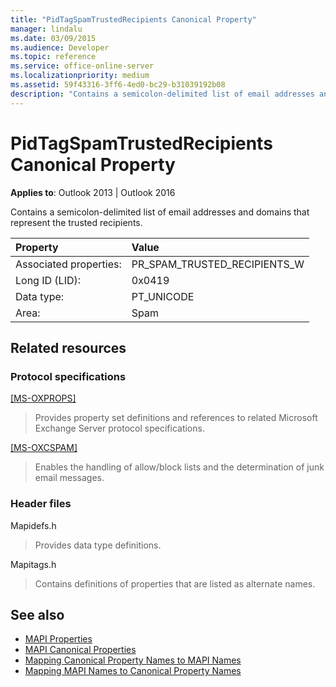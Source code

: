 ```yaml
---
title: "PidTagSpamTrustedRecipients Canonical Property"
manager: lindalu
ms.date: 03/09/2015
ms.audience: Developer
ms.topic: reference
ms.service: office-online-server
ms.localizationpriority: medium
ms.assetid: 59f43316-3ff6-4ed0-bc29-b31039192b08
description: "Contains a semicolon-delimited list of email addresses and domains that represent the trusted recipients."
---
```



# PidTagSpamTrustedRecipients Canonical Property
 
**Applies to**: Outlook 2013 | Outlook 2016 
  
Contains a semicolon-delimited list of email addresses and domains that represent the trusted recipients.
  
|Property |Value |
|:-----|:-----|
|Associated properties:  <br/> |PR_SPAM_TRUSTED_RECIPIENTS_W  <br/> |
|Long ID (LID):  <br/> |0x0419  <br/> |
|Data type:  <br/> |PT_UNICODE  <br/> |
|Area:  <br/> |Spam  <br/> |
   
## Related resources

### Protocol specifications

[[MS-OXPROPS]](https://msdn.microsoft.com/library/f6ab1613-aefe-447d-a49c-18217230b148%28Office.15%29.aspx)
  
> Provides property set definitions and references to related Microsoft Exchange Server protocol specifications.
    
[[MS-OXCSPAM]](https://msdn.microsoft.com/library/522f8587-4aed-4cd6-831b-40bd87862189%28Office.15%29.aspx)
  
> Enables the handling of allow/block lists and the determination of junk email messages.
    
### Header files

Mapidefs.h
  
> Provides data type definitions.
    
Mapitags.h
  
> Contains definitions of properties that are listed as alternate names.
    
## See also

- [MAPI Properties](mapi-properties.md) 
- [MAPI Canonical Properties](mapi-canonical-properties.md)  
- [Mapping Canonical Property Names to MAPI Names](mapping-canonical-property-names-to-mapi-names.md)  
- [Mapping MAPI Names to Canonical Property Names](mapping-mapi-names-to-canonical-property-names.md)

